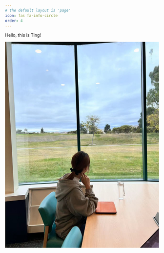 ```yaml
---
# the default layout is 'page'
icon: fas fa-info-circle
order: 4
---
```


Hello, this is Ting!  

![](/assets/img/WechatIMG134.jpg )
